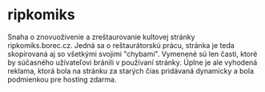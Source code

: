 # ripkomiks

Snaha o znovuoživenie a zreštaurovanie kultovej stránky ripkomiks.borec.cz. Jedná sa o reštaurátorskú prácu, stránka je teda skopírovaná aj so všetkými svojimi "chybami". Vymenené sú len časti, ktoré by súčasného užívateľovi bránili v používaní stránky. Úplne je ale vyhodená reklama, ktorá bola na stránku za starých čias pridávaná dynamicky a bola podmienkou pre hosting zdarma.

